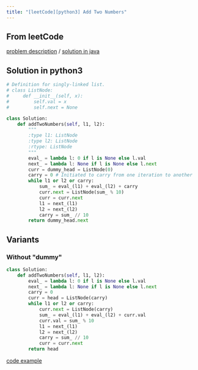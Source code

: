 ```yaml
---
title: "[leetCode][python3] Add Two Numbers"
---
```


## From leetCode
[problem description](https://leetcode.com/problems/add-two-numbers/description/)
/
[solution in java](https://leetcode.com/problems/add-two-numbers/solution/)


## Solution in python3
```python
# Definition for singly-linked list.
# class ListNode:
#     def __init__(self, x):
#         self.val = x
#         self.next = None

class Solution:
    def addTwoNumbers(self, l1, l2):
        """
        :type l1: ListNode
        :type l2: ListNode
        :rtype: ListNode
        """
        eval_ = lambda l: 0 if l is None else l.val
        next_ = lambda l: None if l is None else l.next
        curr = dummy_head = ListNode(0)  
        carry = 0 # Initiated to carry from one iteration to another
        while l1 or l2 or carry:
            sum_ = eval_(l1) + eval_(l2) + carry
            curr.next = ListNode(sum_ % 10)
            curr = curr.next
            l1 = next_(l1)
            l2 = next_(l2)
            carry = sum_ // 10
        return dummy_head.next
```

## Variants

### Without "dummy"
```python
class Solution:
    def addTwoNumbers(self, l1, l2):
        eval_ = lambda l: 0 if l is None else l.val
        next_ = lambda l: None if l is None else l.next
        carry = 0
        curr = head = ListNode(carry)  
        while l1 or l2 or carry:
            curr.next = ListNode(carry)
            sum_ = eval_(l1) + eval_(l2) + curr.val
            curr.val = sum_ % 10
            l1 = next_(l1)
            l2 = next_(l2)
            carry = sum_ // 10
            curr = curr.next
        return head
``` 
[code example](https://www.geeksforgeeks.org/add-two-numbers-represented-by-linked-lists/)
